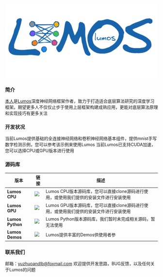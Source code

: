 <div align="center">
  <img src="https://raw.githubusercontent.com/BTboay/BTboay/master/img/Lumos.png">
</div>

### 简介

[本人](https://github.com/BTboay)是[Lumos](https://github.com/LumosNet)深度神经网络框架作者，致力于打造适合底层算法研究的深度学习框架。期望更多人不仅仅止步于使用上层框架构建成熟应用，更能对底层算法原理和实现技巧有更多关注

### 开发状况

当前Lumos提供基础的全连接神经网络和卷积神经网络基本组件，提供mnist手写数字检测示例，您可以参考该示例来使用Lumos
当前Lumos已支持CUDA加速，您可以选择CPU或GPU版本进行使用

### 源码库

版本                    | 链接                                                                                                                                                                           | 描述
----------------------------- | -------------------------------------------------------------------------------------------------------------------------------------------------------------------------------- | ---------
**Lumos CPU**                 | [<img src="https://img.shields.io/badge/Lumos-CPU-brightgreen" />](https://github.com/LumosNet/Lumos)           | Lumos CPU版本源码库，您可以直接clone源码进行使用，或使用我们提供的安装文件进行安装使用
**Lumos GPU**                 | [<img src="https://img.shields.io/badge/Lumos-GPU-brightgreen" />](https://github.com/LumosNet/Lumos-Gpu)           | Lumos GPU版本源码库，您可以直接clone源码进行使用，或使用我们提供的安装文件进行安装使用
**Lumos Python**                 | [<img src="https://img.shields.io/badge/Lumos-Python-brightgreen" />](https://github.com/LumosNet/Lumos-Python)           | Lumos Python版本源码库，我们暂时未完成相关源码，暂无法使用
**Lumos Demos**                 | [<img src="https://img.shields.io/badge/Lumos-Demos-brightgreen" />](https://github.com/LumosNet/Lumos-Demos)           | Lumos提供丰富的Demos供使用者参

### 联系我们
邮箱：yuzhuoandlb@foxmail.com
欢迎提供开发思路，BUG反馈，以及任何关于Lumos的问题
